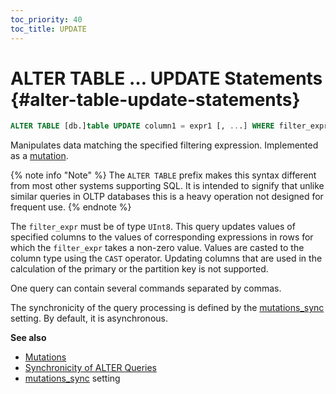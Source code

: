 ```yaml
---
toc_priority: 40
toc_title: UPDATE
---
```


# ALTER TABLE … UPDATE Statements {#alter-table-update-statements}

``` sql
ALTER TABLE [db.]table UPDATE column1 = expr1 [, ...] WHERE filter_expr
```

Manipulates data matching the specified filtering expression. Implemented as a [mutation](../../../sql-reference/statements/alter/index.md#mutations).

{% note info "Note" %}
    The `ALTER TABLE` prefix makes this syntax different from most other systems supporting SQL. It is intended to signify that unlike similar queries in OLTP databases this is a heavy operation not designed for frequent use.
{% endnote %}

The `filter_expr` must be of type `UInt8`. This query updates values of specified columns to the values of corresponding expressions in rows for which the `filter_expr` takes a non-zero value. Values are casted to the column type using the `CAST` operator. Updating columns that are used in the calculation of the primary or the partition key is not supported.

One query can contain several commands separated by commas.

The synchronicity of the query processing is defined by the [mutations_sync](../../../operations/settings/settings.md#mutations_sync) setting. By default, it is asynchronous.

**See also**

-   [Mutations](../../../sql-reference/statements/alter/index.md#mutations)
-   [Synchronicity of ALTER Queries](../../../sql-reference/statements/alter/index.md#synchronicity-of-alter-queries)
-   [mutations_sync](../../../operations/settings/settings.md#mutations_sync) setting


